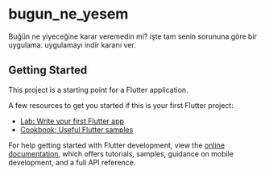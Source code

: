 # bugun_ne_yesem

Buğün ne yiyeceğine karar veremedin mi? işte tam senin sorununa göre bir uygulama. uygulamayı indir kararıı ver.

## Getting Started

This project is a starting point for a Flutter application.

A few resources to get you started if this is your first Flutter project:

- [Lab: Write your first Flutter app](https://docs.flutter.dev/get-started/codelab)
- [Cookbook: Useful Flutter samples](https://docs.flutter.dev/cookbook)

For help getting started with Flutter development, view the
[online documentation](https://docs.flutter.dev/), which offers tutorials,
samples, guidance on mobile development, and a full API reference.
